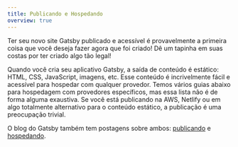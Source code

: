 ```yaml
---
title: Publicando e Hospedando
overview: true
---
```


Ter seu novo site Gatsby publicado e acessível é provavelmente a primeira coisa que você deseja fazer agora que foi criado! Dê um tapinha em suas costas por ter criado algo tão legal!

Quando você cria seu aplicativo Gatsby, a saída de conteúdo é estático: HTML, CSS, JavaScript, imagens, etc. Esse conteúdo é incrivelmente fácil e acessível para hospedar com qualquer provedor. Temos vários guias abaixo para hospedagem com provedores específicos, mas essa lista não é de forma alguma exaustiva. Se você está publicando na AWS, Netlify ou em algo totalmente alternativo para o conteúdo estático, a publicação é uma preocupação trivial.

<GuideList slug={props.slug} />

O blog do Gatsby também tem postagens sobre ambos: [publicando](/blog/tags/deployment/) e [hospedando](/blog/tags/hosting/).
